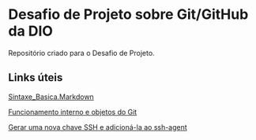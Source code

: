 # Desafio de Projeto sobre Git/GitHub da DIO
Repositório criado para o Desafio de Projeto.

## Links úteis
[Sintaxe_Basica.Markdown](https://www.markdownguide.org/basic-syntax/)


[Funcionamento interno e objetos do Git](https://git-scm.com/book/pt-br/v2/Funcionamento-Interno-do-Git-Objetos-do-Git)


[Gerar uma nova chave SSH e adicioná-la ao ssh-agent](https://docs.github.com/pt/authentication/connecting-to-github-with-ssh/generating-a-new-ssh-key-and-adding-it-to-the-ssh-agent)

